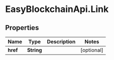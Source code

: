 # EasyBlockchainApi.Link

## Properties
Name | Type | Description | Notes
------------ | ------------- | ------------- | -------------
**href** | **String** |  | [optional] 



